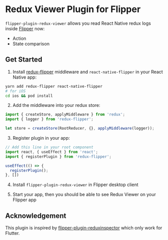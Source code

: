 # Redux Viewer Plugin for Flipper
`flipper-plugin-redux-viewer` allows you read React Native redux logs inside [Flipper](https://fbflipper.com/) now:
- Action
- State comparison

## Get Started
1. Install [redux-flipper](https://github.com/jk-gan/redux-flipper) middleware and `react-native-flipper` in your React Native app:
```bash
yarn add redux-flipper react-native-flipper
# for iOS
cd ios && pod install
```

2. Add the middleware into your redux store:
```javascript
import { createStore, applyMiddleware } from 'redux';
import { logger } from 'redux-flipper';

let store = createStore(RootReducer, {}, applyMiddleware(logger));
```

3. Register plugin in your app:
```javascript
// Add this line in your root component
import react, { useEffect } from 'react';
import { registerPlugin } from 'redux-flipper';

useEffect(() => {
  registerPlugin();
}, [])
```

4. Install `flipper-plugin-redux-viewer` in Flipper desktop client

5. Start your app, then you should be able to see Redux Viewer on your Flipper app

## Acknowledgement
This plugin is inspired by [flipper-plugin-reduxinspector](https://github.com/blankapp/flipper-plugin-reduxinspector) which only work for Flutter. 
